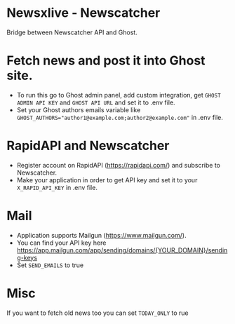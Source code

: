 # Newsxlive - Newscatcher
Bridge between Newscatcher API and Ghost.

# Fetch news and post it into Ghost site.
- To run this go to Ghost admin panel, add custom integration, get `GHOST ADMIN API KEY` and `GHOST API URL` and set it to .env file.
- Set your Ghost authors emails variable like `GHOST_AUTHORS="author1@example.com;author2@example.com"` in .env file.

# RapidAPI and Newscatcher
- Register account on RapidAPI (https://rapidapi.com/) and subscribe to Newscatcher.
- Make your application in order to get API key and set it to your `X_RAPID_API_KEY` in .env file.

# Mail
- Application supports Mailgun (https://www.mailgun.com/).
- You can find your API key here https://app.mailgun.com/app/sending/domains/{YOUR_DOMAIN}/sending-keys
- Set `SEND_EMAILS` to true

# Misc
If you want to fetch old news too you can set `TODAY_ONLY` to rue
